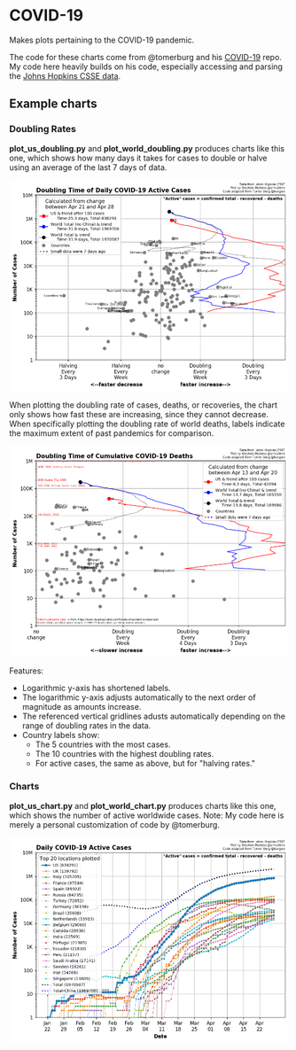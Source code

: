 # COVID-19
Makes plots pertaining to the COVID-19 pandemic.

The code for these charts come from @tomerburg and his [COVID-19](https://github.com/tomerburg/COVID-19) repo. My code here heavily builds on his code, especially accessing and parsing the [Johns Hopkins CSSE data](https://github.com/CSSEGISandData/COVID-19).

## Example charts

### Doubling Rates

**plot_us_doubling.py** and **plot_world_doubling.py** produces charts like this one, which shows how many days it takes for cases to double or halve using an average of the last 7 days of data.

![doubling rate of active worldwide COVID cases](active_doubling_world.png)


When plotting the doubling rate of cases, deaths, or recoveries, the chart only shows how fast these are increasing, since they cannot decrease. When specifically plotting the doubling rate of world deaths, labels indicate the maximum extent of past pandemics for comparison.

![doubling rate of active worldwide COVID deaths](deaths_doubling_world.png)

Features:
* Logarithmic y-axis has shortened labels.
* The logarithmic y-axis adjusts automatically to the next order of magnitude as amounts increase.
* The referenced vertical gridlines adusts automatically depending on the range of doubling rates in the data.
* Country labels show:
  * The 5 countries with the most cases.
  * The 10 countries with the highest doubling rates.
  * For active cases, the same as above, but for "halving rates."

### Charts

**plot_us_chart.py** and **plot_world_chart.py** produces charts like this one, which shows the number of active worldwide cases. Note: My code here is merely a personal customization of code by @tomerburg.

![active worldwide COVID cases](active_chart_world.png)
